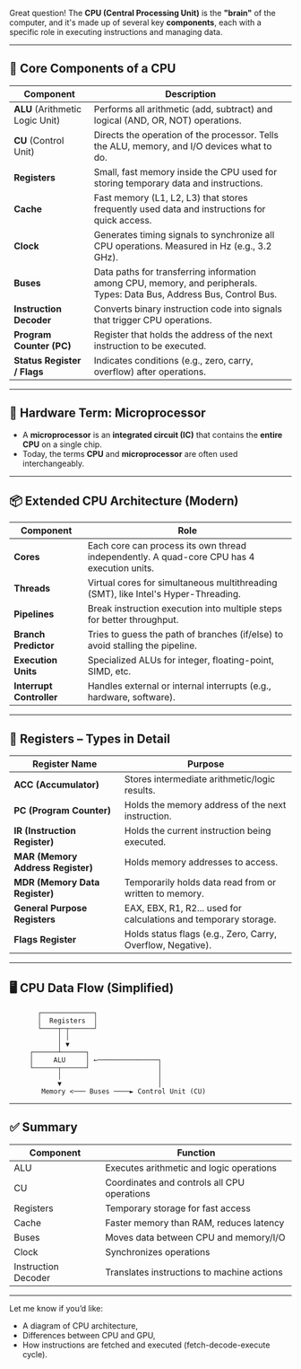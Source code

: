 Great question! The **CPU (Central Processing Unit)** is the **"brain"** of the computer, and it's made up of several key **components**, each with a specific role in executing instructions and managing data.

---

## 🧠 Core Components of a CPU

| Component                       | Description                                                                                                            |
| ------------------------------- | ---------------------------------------------------------------------------------------------------------------------- |
| **ALU** (Arithmetic Logic Unit) | Performs all arithmetic (add, subtract) and logical (AND, OR, NOT) operations.                                         |
| **CU** (Control Unit)           | Directs the operation of the processor. Tells the ALU, memory, and I/O devices what to do.                             |
| **Registers**                   | Small, fast memory inside the CPU used for storing temporary data and instructions.                                    |
| **Cache**                       | Fast memory (L1, L2, L3) that stores frequently used data and instructions for quick access.                           |
| **Clock**                       | Generates timing signals to synchronize all CPU operations. Measured in Hz (e.g., 3.2 GHz).                            |
| **Buses**                       | Data paths for transferring information among CPU, memory, and peripherals. Types: Data Bus, Address Bus, Control Bus. |
| **Instruction Decoder**         | Converts binary instruction code into signals that trigger CPU operations.                                             |
| **Program Counter (PC)**        | Register that holds the address of the next instruction to be executed.                                                |
| **Status Register / Flags**     | Indicates conditions (e.g., zero, carry, overflow) after operations.                                                   |

---

## 🔧 Hardware Term: **Microprocessor**

* A **microprocessor** is an **integrated circuit (IC)** that contains the **entire CPU** on a single chip.
* Today, the terms **CPU** and **microprocessor** are often used interchangeably.

---

## 📦 Extended CPU Architecture (Modern)

| Component                | Role                                                                                       |
| ------------------------ | ------------------------------------------------------------------------------------------ |
| **Cores**                | Each core can process its own thread independently. A quad-core CPU has 4 execution units. |
| **Threads**              | Virtual cores for simultaneous multithreading (SMT), like Intel's Hyper-Threading.         |
| **Pipelines**            | Break instruction execution into multiple steps for better throughput.                     |
| **Branch Predictor**     | Tries to guess the path of branches (if/else) to avoid stalling the pipeline.              |
| **Execution Units**      | Specialized ALUs for integer, floating-point, SIMD, etc.                                   |
| **Interrupt Controller** | Handles external or internal interrupts (e.g., hardware, software).                        |

---

## 🧠 Registers – Types in Detail

| Register Name                     | Purpose                                                          |
| --------------------------------- | ---------------------------------------------------------------- |
| **ACC (Accumulator)**             | Stores intermediate arithmetic/logic results.                    |
| **PC (Program Counter)**          | Holds the memory address of the next instruction.                |
| **IR (Instruction Register)**     | Holds the current instruction being executed.                    |
| **MAR (Memory Address Register)** | Holds memory addresses to access.                                |
| **MDR (Memory Data Register)**    | Temporarily holds data read from or written to memory.           |
| **General Purpose Registers**     | EAX, EBX, R1, R2... used for calculations and temporary storage. |
| **Flags Register**                | Holds status flags (e.g., Zero, Carry, Overflow, Negative).      |

---

## 🖥️ CPU Data Flow (Simplified)

```
       ┌─────────────┐
       │  Registers  │
       └────┬─┬──────┘
            │ │
            │ ▼
     ┌──────┴──────┐
     │     ALU     │ ←───────────────┐
     └──────┬──────┘                 │
            │                        │
            ▼                        │
        Memory <─── Buses ────► Control Unit (CU)
```

---

## ✅ Summary

| Component           | Function                                    |
| ------------------- | ------------------------------------------- |
| ALU                 | Executes arithmetic and logic operations    |
| CU                  | Coordinates and controls all CPU operations |
| Registers           | Temporary storage for fast access           |
| Cache               | Faster memory than RAM, reduces latency     |
| Buses               | Moves data between CPU and memory/I/O       |
| Clock               | Synchronizes operations                     |
| Instruction Decoder | Translates instructions to machine actions  |

---

Let me know if you’d like:

* A diagram of CPU architecture,
* Differences between CPU and GPU,
* How instructions are fetched and executed (fetch-decode-execute cycle).
